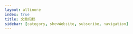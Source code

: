 ```yaml
---
layout: allinone
index: true
title: 文章归档
sidebar: [category, showWebsite, subscribe, navigation]
---
```

